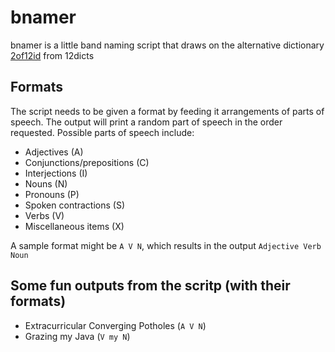 # bnamer
bnamer is a little band naming script that draws on the alternative dictionary [2of12id](http://wordlist.aspell.net/alt12dicts-infl-readme/) from 12dicts

## Formats
The script needs to be given a format by feeding it arrangements of parts of speech. The output will print a random part of speech in the order requested. Possible parts of speech include:
* Adjectives (A)
* Conjunctions/prepositions (C)
* Interjections (I)
* Nouns (N)
* Pronouns (P)
* Spoken contractions (S)
* Verbs (V)
* Miscellaneous items (X)

A sample format might be `A V N`, which results in the output `Adjective Verb Noun`

## Some fun outputs from the scritp (with their formats)
* Extracurricular Converging Potholes (`A V N`)
* Grazing my Java (`V my N`)
